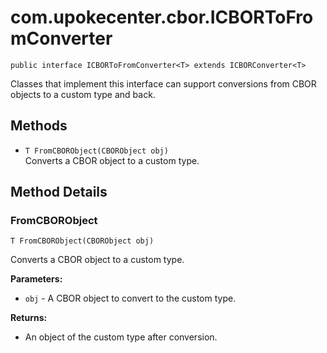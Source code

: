 # com.upokecenter.cbor.ICBORToFromConverter

    public interface ICBORToFromConverter<T> extends ICBORConverter<T>

Classes that implement this interface can support conversions from CBOR
 objects to a custom type and back.

## Methods

* `T FromCBORObject(CBORObject obj)`<br>
 Converts a CBOR object to a custom type.

## Method Details

### FromCBORObject
    T FromCBORObject(CBORObject obj)
Converts a CBOR object to a custom type.

**Parameters:**

* <code>obj</code> - A CBOR object to convert to the custom type.

**Returns:**

* An object of the custom type after conversion.

